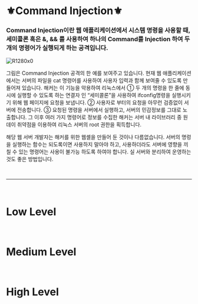 # ⚜️Command Injection⚜️
### Command Injection이란 웹 애플리케이션에서 시스템 명령을 사용할 때, 세미콜론 혹은 &, && 를 사용하여 하나의 Command를 Injection 하여 두 개의 명령어가 실행되게 하는 공격입니다.

![R1280x0](https://user-images.githubusercontent.com/86994067/126741882-7181e5a5-db6e-48c9-a76e-94e1d4f3b4d6.png)

그림은 Command Injection 공격의 한 예를 보여주고 있습니다. 현재 웹 애플리케이션에서는 서버의 파일을 cat 명령어를 사용하여 사용자 입력과 함께 보여줄 수 있도록 만들어져 있습니다. 해커는 이 기능을 악용하여 리눅스에서 ① 두 개의 명령을 한 줄에 동시에 실행할 수 있도록 하는 연결자 인 “세미콜론”을 사용하여 ifconfig명령을 실행시키기 위해 웹 페이지에 요청을 보냅니다. ② 사용자로 부터의 요청을 아무런 검증없이 서버에 전송합니다. ③ 요청된 명령을 서버에서 실행하고, 서버의 민감정보를 그대로 노출합니다. 그 이후 여러 가지 명령어로 정보를 수집한 해커는 서버 내 라이브러리 중 원데이 취약점을 이용하여 리눅스 서버의 root 권한을 획득합니다. 

해당 웹 서버 개발자는 해커를 위한 웹셸을 만들어 둔 것이나 다름없습니다. 서버의 명렁을 실행하는 함수는 되도록이면 사용하지 말아야 하고, 사용하더라도 서버에 영향을 끼칠 수 있는 명령어는 사용이 불가능 하도록 하여야 합니다. 실 서버와 분리하여 운영하는 것도 좋은 방법입니다.


<br>

---

<br>

# Low Level



<br>

# Medium Level



<br>

# High Level









